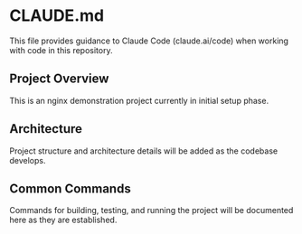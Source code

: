 # CLAUDE.md

This file provides guidance to Claude Code (claude.ai/code) when working with code in this repository.

## Project Overview
This is an nginx demonstration project currently in initial setup phase.

## Architecture
Project structure and architecture details will be added as the codebase develops.

## Common Commands
Commands for building, testing, and running the project will be documented here as they are established.